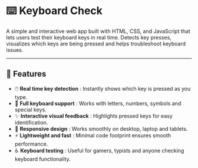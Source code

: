 # ⌨️ Keyboard Check  

A simple and interactive web app built with HTML, CSS, and JavaScript that lets users test their keyboard keys in real time. Detects key presses, visualizes which keys are being pressed and helps troubleshoot keyboard issues.  

---

## 🚀 Features  
- 🖱️ **Real time key detection** : Instantly shows which key is pressed as you type.  
- 🎹 **Full keyboard support** : Works with letters, numbers, symbols and special keys.  
- ✨ **Interactive visual feedback** : Highlights pressed keys for easy identification.  
- 📱 **Responsive design** : Works smoothly on desktop, laptop and tablets.  
- ⚡ **Lightweight and fast** : Minimal code footprint ensures smooth performance.  
- ♿ **Keyboard testing** : Useful for gamers, typists and anyone checking keyboard functionality.  
